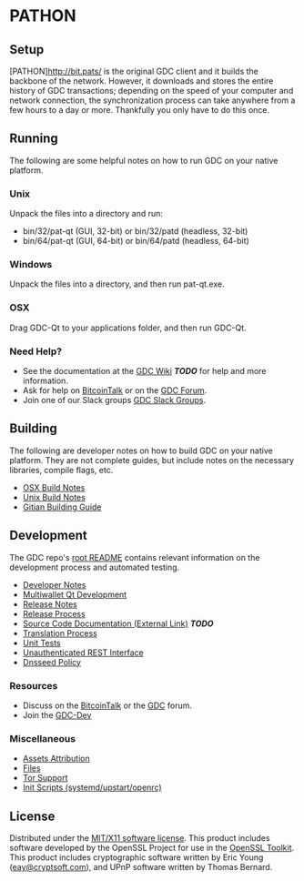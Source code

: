PATHON
=====================

Setup
---------------------
[PATHON]http://bit.pats/ is the original GDC client and it builds the backbone of the network. However, it downloads and stores the entire history of GDC transactions; depending on the speed of your computer and network connection, the synchronization process can take anywhere from a few hours to a day or more. Thankfully you only have to do this once.

Running
---------------------
The following are some helpful notes on how to run GDC on your native platform.

### Unix

Unpack the files into a directory and run:

- bin/32/pat-qt (GUI, 32-bit) or bin/32/patd (headless, 32-bit)
- bin/64/pat-qt (GUI, 64-bit) or bin/64/patd (headless, 64-bit)

### Windows

Unpack the files into a directory, and then run pat-qt.exe.

### OSX

Drag GDC-Qt to your applications folder, and then run GDC-Qt.

### Need Help?

* See the documentation at the [GDC Wiki](https://en.bitcoin.it/wiki/Main_Page) ***TODO***
for help and more information.
* Ask for help on [BitcoinTalk](https://bitcointalk.org/index.php?topic=1604893.0) or on the [GDC Forum](https://google.forum.com/).
* Join one of our Slack groups [GDC Slack Groups](https://google.slack.com/).

Building
---------------------
The following are developer notes on how to build GDC on your native platform. They are not complete guides, but include notes on the necessary libraries, compile flags, etc.

- [OSX Build Notes](build-osx.md)
- [Unix Build Notes](build-unix.md)
- [Gitian Building Guide](gitian-building.md)

Development
---------------------
The GDC repo's [root README](https://github.com/PATHON/GDC/blob/master/README.md) contains relevant information on the development process and automated testing.

- [Developer Notes](developer-notes.md)
- [Multiwallet Qt Development](multiwallet-qt.md)
- [Release Notes](release-notes.md)
- [Release Process](release-process.md)
- [Source Code Documentation (External Link)](https://dev.visucore.com/bitcoin/doxygen/) ***TODO***
- [Translation Process](translation_process.md)
- [Unit Tests](unit-tests.md)
- [Unauthenticated REST Interface](REST-interface.md)
- [Dnsseed Policy](dnsseed-policy.md)

### Resources

* Discuss on the [BitcoinTalk](https://bitcointalk.org/index.php?topic=1604893.0) or the [GDC](https://google.forum.com/) forum.
* Join the [GDC-Dev](https://google.slack.com/) 

### Miscellaneous
- [Assets Attribution](assets-attribution.md)
- [Files](files.md)
- [Tor Support](tor.md)
- [Init Scripts (systemd/upstart/openrc)](init.md)

License
---------------------
Distributed under the [MIT/X11 software license](http://www.opensource.org/licenses/mit-license.php).
This product includes software developed by the OpenSSL Project for use in the [OpenSSL Toolkit](https://www.openssl.org/). This product includes
cryptographic software written by Eric Young ([eay@cryptsoft.com](mailto:eay@cryptsoft.com)), and UPnP software written by Thomas Bernard.
